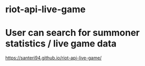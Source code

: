 # riot-api-live-game
# User can search for summoner statistics / live game data
https://santeri94.github.io/riot-api-live-game/
